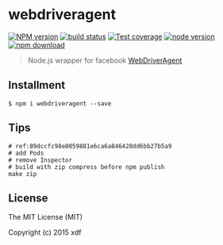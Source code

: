 # webdriveragent

[![NPM version][npm-image]][npm-url]
[![build status][travis-image]][travis-url]
[![Test coverage][coveralls-image]][coveralls-url]
[![node version][node-image]][node-url]
[![npm download][download-image]][download-url]

[npm-image]: https://img.shields.io/npm/v/webdriveragent.svg?style=flat-square
[npm-url]: https://npmjs.org/package/webdriveragent
[travis-image]: https://img.shields.io/travis/xudafeng/webdriveragent.svg?style=flat-square
[travis-url]: https://travis-ci.org/xudafeng/webdriveragent
[coveralls-image]: https://img.shields.io/coveralls/xudafeng/webdriveragent.svg?style=flat-square
[coveralls-url]: https://coveralls.io/r/xudafeng/webdriveragent?branch=master
[node-image]: https://img.shields.io/badge/node.js-%3E=_0.10-green.svg?style=flat-square
[node-url]: http://nodejs.org/download/
[download-image]: https://img.shields.io/npm/dm/webdriveragent.svg?style=flat-square
[download-url]: https://npmjs.org/package/webdriveragent

> Node.js wrapper for facebook [WebDriverAgent](https://github.com/facebook/WebDriverAgent)

## Installment

```shell
$ npm i webdriveragent --save
```

## Tips

```
# ref:89dccfc98e0059881e6ca6a846428dd6bb27b5a9
# add Pods
# remove Inspector
# build with zip compress before npm publish
make zip
```

## License

The MIT License (MIT)

Copyright (c) 2015 xdf
